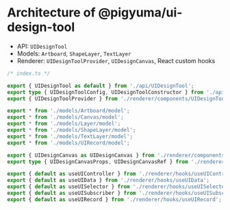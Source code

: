 # Architecture of @pigyuma/ui-design-tool

<!-- @todo -->

- API: `UIDesignTool`
- Models: `Artboard`, `ShapeLayer`, `TextLayer`
- Renderer: `UIDesignToolProvider`, `UIDesignCanvas`, React custom hooks

```ts
/* index.ts */

export { UIDesignTool as default } from './api/UIDesignTool';
export type { UIDesignToolConfig, UIDesignToolConstructor } from './api/UIDesignTool';
export { UIDesignToolProvider } from './renderer/components/UIDesignToolProvider/UIDesignToolProvider';

export * from './models/Artboard/model';
export * from './models/Canvas/model';
export * from './models/Layer/model';
export * from './models/ShapeLayer/model';
export * from './models/TextLayer/model';
export * from './models/UIRecord/model';

export { UIDesignCanvas as UIDesignCanvas } from './renderer/components/UIDesignCanvas/UIDesignCanvas';
export type { UIDesignCanvasProps, UIDesignCanvasRef } from './renderer/components/UIDesignCanvas/types';

export { default as useUIController } from './renderer/hooks/useUIController';
export { default as useUIData } from './renderer/hooks/useUIData';
export { default as useUISelector } from './renderer/hooks/useUISelector';
export { default as useUISubscriber } from './renderer/hooks/useUISubscriber';
export { default as useUIRecord } from './renderer/hooks/useUIRecord';
```
